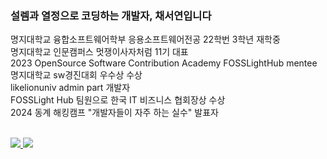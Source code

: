 ### 설렘과 열정으로 코딩하는 개발자, 채서연입니다
명지대학교 융합소프트웨어학부 응용소프트웨어전공 22학번 3학년 재학중
<br>
명지대학교 인문캠퍼스 멋쟁이사자처럼 11기 대표
<br>
2023 OpenSource Software Contribution Academy FOSSLightHub mentee
<br>
명지대학교 sw경진대회 우수상 수상
<br>
likelionuniv admin part 개발자
<br>
FOSSLight Hub 팀원으로 한국 IT 비즈니스 협회장상 수상
<br>
2024 동계 해킹캠프 "개발자들이 자주 하는 실수" 발표자
<br>
<br>
   

<!--
**che-so/che-so** is a ✨ _special_ ✨ repository because its `README.md` (this file) appears on your GitHub profile.

Here are some ideas to get you started:

- 🔭 I’m currently working on ...
- 🌱 I’m currently learning ...
- 👯 I’m looking to collaborate on ...
- 🤔 I’m looking for help with ...
- 💬 Ask me about ...
- 📫 How to reach me: ...
- 😄 Pronouns: ...
- ⚡ Fun fact: ...
-->
<a href="https://www.instagram.com/che._.so/">
<img src="https://img.shields.io/badge/instagram-E4405F?style=for-the-badge&logo=Instagram&logoColor=white">
</a>
<a href="https://www.linkedin.com/in/%EC%84%9C%EC%97%B0-%EC%B1%84-ba1704266/">
<img src="https://img.shields.io/badge/LinkedIn-0A66C2?style=for-the-badge&logo=LinkedIn&logoColor=white">
</a>


